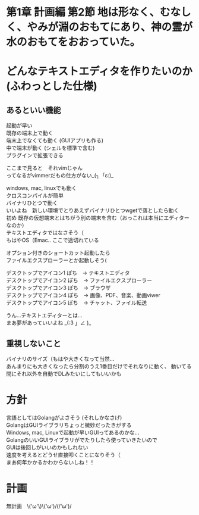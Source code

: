 # 第1章 計画編 第2節 地は形なく、むなしく、やみが淵のおもてにあり、神の霊が水のおもてをおおっていた。

# どんなテキストエディタを作りたいのか (ふわっとした仕様)
## あるといい機能
起動が早い  
既存の端末上で動く  
端末上でなくても動く  (GUIアプリも作る)  
中で端末が動く (シェルを標準で含む)  
プラグインで拡張できる  

ここまで見ると　それvimじゃん   
ってなるがvimmerだもの仕方がない_(┐「ε:)_  

windows, mac, linuxでも動く  
クロスコンパイルが簡単  
バイナリひとつで動く  
いいよね　新しい環境でとりあえずバイナリひとつwgetで落としたら動く  
初め
既存の仮想端末とはちがう別の端末を含む（おっこれは本当にエディターなのか）  
テキストエディタではなさそう（  
もはやOS（Emac.. ここで途切れている  

オプション付きのショートカット起動したら  
ファイルエクスプローラーとか起動しそう(  

デスクトップでアイコン1 ぽち　→ テキストエディタ  
デスクトップでアイコン2 ぽち　→ ファイルエクスプローラー  
デスクトップでアイコン3 ぽち　→ ブラウザ  
デスクトップでアイコン4 ぽち　→ 画像、PDF、音楽、動画viwer  
デスクトップでアイコン5 ぽち　→ チャット、ファイル転送  

うん...テキストエディターとは...  
まあ夢があっていいよね \_(:3 」∠ )\_   

## 重視しないこと　
バイナリのサイズ（もはや大きくなって当然...  
あんまりにも大きくなったら分割のうえ1番目だけでそれなりに動く、
動いてる間にそれ以外を自動でDLみたいにしてもいいかも

# 方針
言語としてはGolangがよさそう (それしかなさげ)  
GolangはGUIライブラリちょっと微妙だったきがする  
Windows, mac, Linuxで起動が早いGUIってあるのかな...  
GolangのいいGUIライブラリがでたりしたら使っていきたいので  
GUIは後回しがいいのかもしれない  
速度を考えるとどうせ直接叩くことになりそう（  
まあ何年かかるかわからないしね！！  

# 計画
無計画　\\('ω'\\)\\('ω')/(/'ω')/
